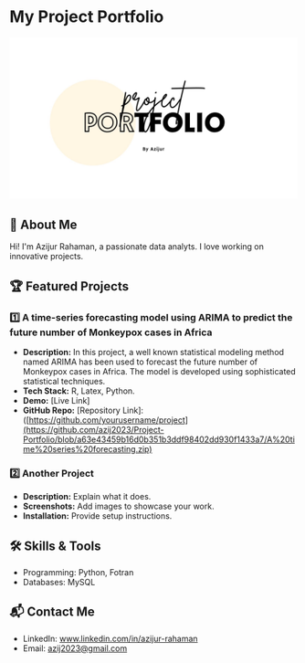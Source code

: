 # My Project Portfolio
![Portfolio Banner](https://github.com/azij2023/Project-Portfolio/blob/main/Creative%20and%20Minimal%20Portfolio%20Presentation.jpg)
## 👋 About Me
Hi! I'm Azijur Rahaman, a passionate data analyts. I love working on innovative projects.

## 🏆 Featured Projects
### 1️⃣ A time-series forecasting model using ARIMA to predict the future number of Monkeypox cases in Africa

- **Description:**  In this project, a well known statistical modeling method named ARIMA has
 been used to forecast the future number of Monkeypox cases in Africa. The
 model is developed using sophisticated statistical techniques. 
- **Tech Stack:** R, Latex, Python.
- **Demo:** [Live Link]
- **GitHub Repo:** [Repository Link]: ([https://github.com/yourusername/project](https://github.com/azij2023/Project-Portfolio/blob/a63e43459b16d0b351b3ddf98402dd930f1433a7/A%20time%20series%20forecasting.zip)

### 2️⃣ Another Project
- **Description:** Explain what it does.
- **Screenshots:** Add images to showcase your work.
- **Installation:** Provide setup instructions.

## 🛠️ Skills & Tools
- Programming: Python, Fotran
- Databases: MySQL
  
## 📬 Contact Me
- LinkedIn: www.linkedin.com/in/azijur-rahaman
- Email: azij2023@gmail.com
